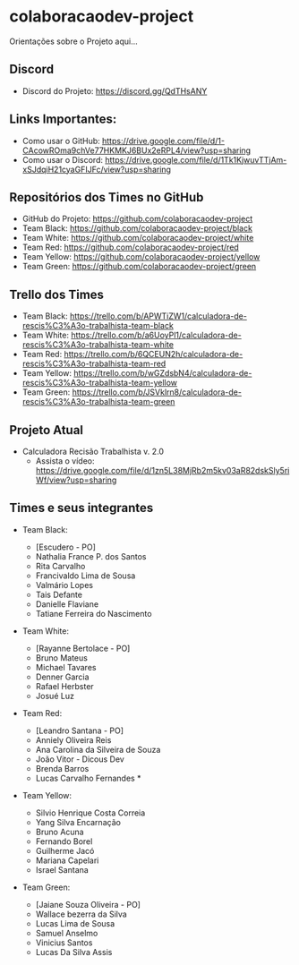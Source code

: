 # colaboracaodev-project
Orientações sobre o Projeto aqui...

## Discord
  - Discord do Projeto: https://discord.gg/QdTHsANY 

## Links Importantes:
 - Como usar o GitHub: https://drive.google.com/file/d/1-CAcowROma9chVe77HKMKJ6BUx2eRPL4/view?usp=sharing
 - Como usar o Discord: https://drive.google.com/file/d/1Tk1KjwuvTTjAm-xSJdqiH21cyaGFIJFc/view?usp=sharing

 ## Repositórios dos Times no GitHub
 - GitHub do Projeto: https://github.com/colaboracaodev-project
 - Team Black: https://github.com/colaboracaodev-project/black
 - Team White: https://github.com/colaboracaodev-project/white
 - Team Red: https://github.com/colaboracaodev-project/red
 - Team Yellow: https://github.com/colaboracaodev-project/yellow
 - Team Green: https://github.com/colaboracaodev-project/green

## Trello dos Times
 - Team Black: https://trello.com/b/APWTiZW1/calculadora-de-rescis%C3%A3o-trabalhista-team-black
 - Team White: https://trello.com/b/a6UoyPl1/calculadora-de-rescis%C3%A3o-trabalhista-team-white
 - Team Red: https://trello.com/b/6QCEUN2h/calculadora-de-rescis%C3%A3o-trabalhista-team-red
 - Team Yellow: https://trello.com/b/wGZdsbN4/calculadora-de-rescis%C3%A3o-trabalhista-team-yellow
 - Team Green: https://trello.com/b/JSVklrn8/calculadora-de-rescis%C3%A3o-trabalhista-team-green

## Projeto Atual
 - Calculadora Recisão Trabalhista v. 2.0
    - Assista o vídeo: https://drive.google.com/file/d/1zn5L38MjRb2m5kv03aR82dskSly5riWf/view?usp=sharing

## Times e seus integrantes
 - Team Black:
    - [Escudero - PO]
    - Nathalia France P. dos Santos
    - Rita Carvalho
    - Francivaldo Lima de Sousa 
    - Valmário Lopes
    - Tais Defante
    - Danielle Flaviane
    - Tatiane Ferreira do Nascimento 

- Team White:
    - [Rayanne Bertolace - PO]
    - Bruno Mateus
    - Michael Tavares
    - Denner Garcia
    - Rafael Herbster
    - Josué Luz

- Team Red:
    - [Leandro Santana - PO]
    - Anniely Oliveira Reis 
    - Ana Carolina da Silveira de Souza
    - João Vitor - Dicous Dev
    - Brenda Barros
    - Lucas Carvalho Fernandes *

- Team Yellow:
    - Silvio Henrique Costa Correia 
    - Yang Silva Encarnação
    - Bruno Acuna
    - Fernando Borel
    - Guilherme Jacó
    - Mariana Capelari
    - Israel Santana

- Team Green:	
    - [Jaiane Souza Oliveira - PO]
    - Wallace bezerra da Silva 
    - Lucas Lima de Sousa
    - Samuel Anselmo
    - Vinicius Santos 
    - Lucas Da Silva Assis